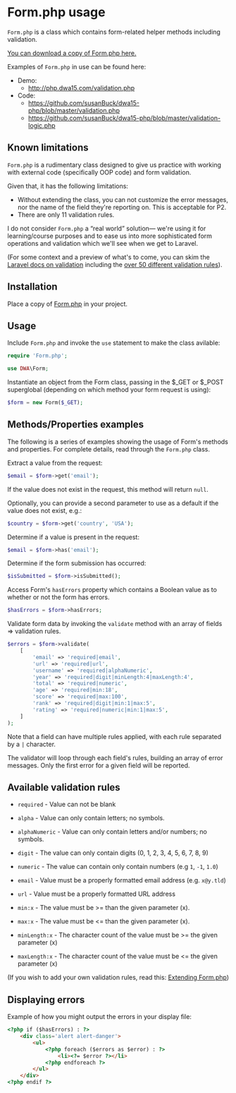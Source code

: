 # Form.php usage
`Form.php` is a class which contains form-related helper methods including validation.

[You can download a copy of Form.php here.](https://github.com/susanBuck/dwa15-php/blob/master/includes/Form.php)

Examples of `Form.php` in use can be found here:
+ Demo: 
    + <http://php.dwa15.com/validation.php>
+ Code:
    + <https://github.com/susanBuck/dwa15-php/blob/master/validation.php>
    + <https://github.com/susanBuck/dwa15-php/blob/master/validation-logic.php>



## Known limitations
`Form.php` is a rudimentary class designed to give us practice with working with external code (specifically OOP code) and form validation.

Given that, it has the following limitations:
+ Without extending the class, you can not customize the error messages, nor the name of the field they're reporting on. This is acceptable for P2.
+ There are only 11 validation rules.

I do not consider `Form.php` a &ldquo;real world&rdquo; solution&mdash; we're using it for learning/course purposes and to ease us into more sophisticated form operations and validation which we'll see when we get to Laravel. 

(For some context and a preview of what's to come, you can skim the [Laravel docs on validation](https://laravel.com/docs/validation#available-validation-rules) including the [over 50 different validation rules](https://laravel.com/docs/validation#available-validation-rules)).


## Installation
Place a copy of [Form.php](https://github.com/susanBuck/dwa15-php/blob/master/includes/Form.php) in your project.


## Usage 
Include `Form.php` and invoke the `use` statement to make the class avilable:

```php
require 'Form.php';

use DWA\Form;
```

Instantiate an object from the Form class, passing in the $_GET or $_POST superglobal (depending on which method your form request is using):
```php
$form = new Form($_GET);
```


## Methods/Properties examples
The following is a series of examples showing the usage of Form's methods and properties. For complete details, read through the `Form.php` class.

Extract a value from the request:
```php
$email = $form->get('email');
```

If the value does not exist in the request, this method will return `null`. 

Optionally, you can provide a second parameter to use as a default if the value does not exist, e.g.:

```php
$country = $form->get('country', 'USA');
```

Determine if a value is present in the request:
```php
$email = $form->has('email');
```

Determine if the form submission has occurred:
```php
$isSubmitted = $form->isSubmitted();
```

Access Form's `hasErrors` property which contains a Boolean value as to whether or not the form has errors.
```php
$hasErrors = $form->hasErrors;
```

Validate form data by invoking the `validate` method with an array of fields => validation rules.
```php
$errors = $form->validate(
    [
        'email' => 'required|email',
        'url' => 'required|url',
        'username' => 'required|alphaNumeric',
        'year' => 'required|digit|minLength:4|maxLength:4',
        'total' => 'required|numeric',
        'age' => 'required|min:18',
        'score' => 'required|max:100',
        'rank' => 'required|digit|min:1|max:5',
        'rating' => 'required|numeric|min:1|max:5',
    ]
);
```

Note that a field can have multiple rules applied, with each rule separated by a `|` character.

The validator will loop through each field's rules, building an array of error messages. Only the first error for a given field will be reported.


## Available validation rules
+ `required` - Value can not be blank

+ `alpha` - Value can only contain letters; no symbols.
+ `alphaNumeric` - Value can only contain letters and/or numbers; no symbols.

+ `digit` - The value can only contain digits (0, 1, 2, 3, 4, 5, 6, 7, 8, 9)
+ `numeric` - The value can contain only contain numbers (e.g `1`, `-1`, `1.0`)

+ `email` - Value must be a properly formatted email address (e.g. `x@y.tld`)
+ `url` - Value must be a properly formatted URL address

+ `min:x` - The value must be >= than the given parameter (x).
+ `max:x` - The value must be <= than the given parameter (x).

+ `minLength:x` - The character count of the value must be >= the given parameter (x)
+ `maxLength:x` - The character count of the value must be <= the given parameter (x) 

(If you wish to add your own validation rules, read this: [Extending Form.php](/php/form.php-extending.md))
 
 
## Displaying errors
Example of how you might output the errors in your display file:
```html 
<?php if ($hasErrors) : ?>
    <div class='alert alert-danger'>
        <ul>
            <?php foreach ($errors as $error) : ?>
                <li><?= $error ?></li>
            <?php endforeach ?>
        </ul>
    </div>
<?php endif ?>
```
